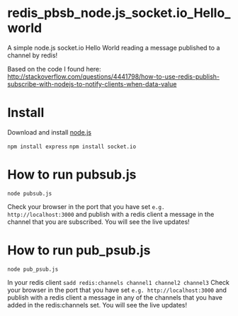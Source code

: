 redis_pbsb_node.js_socket.io_Hello_world
========================================


A simple node.js socket.io Hello World reading a message published to a channel by redis!

Based on the code I found here:
http://stackoverflow.com/questions/4441798/how-to-use-redis-publish-subscribe-with-nodejs-to-notify-clients-when-data-value

Install
=======
Download and install <a href='http://nodejs.org/#download'>node.js</a>

`npm install express`
`npm install socket.io`

How to run pubsub.js
====================
`node pubsub.js`

Check your browser in the port that you have set `e.g. http://localhost:3000` and publish with a redis client a message in the channel that you are subscribed.
You will see the live updates!

How to run pub_psub.js
======================
`node pub_psub.js`

In your redis client `sadd redis:channels channel1 channel2 channel3`
Check your browser in the port that you have set `e.g. http://localhost:3000` and publish with a redis client a message in any of the channels that you have added in the redis:channels set.
You will see the live updates!